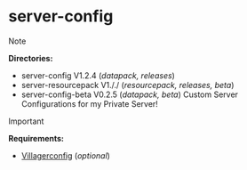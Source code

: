 # server-config
> [!NOTE]
> **Directories:**
> - server-config V1.2.4 (*datapack, releases*)
> - server-resourcepack V1././ (*resourcepack, releases, beta*)
> - server-config-beta V0.2.5 (*datapack, beta*)
Custom Server Configurations for my Private Server!

> [!IMPORTANT]
> **Requirements:**
> - [Villagerconfig](https://modrinth.com/mod/villagerconfig) (*optional*)
